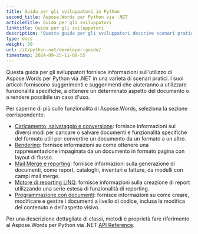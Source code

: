 ```yaml
---
title: Guida per gli sviluppatori in Python
second_title: Aspose.Words per Python via .NET
articleTitle: Guida per gli sviluppatori
linktitle: Guida per gli sviluppatori
description: "Questa guida per gli sviluppatori descrive scenari pratici e suggerimenti per aiutarti a utilizzare specifiche funzionalità di Aspose.Words per Python via .NET, ottenere un determinato aspetto del documento o rendere possibile un caso d'uso."
type: docs
weight: 30
url: /it/python-net/developer-guide/
timestamp: 2024-09-25-11-08-55
---
```


Questa guida per gli sviluppatori fornisce informazioni sull'utilizzo di Aspose.Words per Python via .NET in una varietà di scenari pratici. I suoi articoli forniscono suggerimenti e suggerimenti che aiuteranno a utilizzare funzionalità specifiche, a ottenere un determinato aspetto del documento o a rendere possibile un caso d'uso.

Per saperne di più sulle funzionalità di Aspose.Words, seleziona la sezione corrispondente:

- [Caricamento, salvataggio e conversione](/words/it/python-net/loading-saving-and-converting/): fornisce informazioni sui diversi modi per caricare o salvare documenti e funzionalità specifiche del formato utili per convertire un documento da un formato a un altro.
- [Rendering](/words/it/python-net/rendering/): fornisce informazioni su come ottenere una rappresentazione impaginata da un documento in formato pagina con layout di flusso.
- [Mail Merge e reporting](/words/python-net/mail-merge-and-reporting/): fornisce informazioni sulla generazione di documenti, come report, cataloghi, inventari e fatture, da modelli con campi mail merge.
- [Motore di reporting LINQ](/words/python-net/linq-reporting-engine/): fornisce informazioni sulla creazione di report utilizzando una serie estesa di funzionalità di reporting.
- [Programmazione con documenti](/words/it/python-net/programming-with-documents/): fornisce informazioni su come creare, modificare e gestire i documenti a livello di codice, inclusa la modifica del contenuto e dell'aspetto visivo.

Per una descrizione dettagliata di classi, metodi e proprietà fare riferimento al Aspose.Words per Python via .NET [API Reference](https://reference.aspose.com/words/python-net/).

